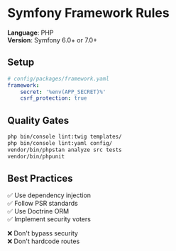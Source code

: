 <!-- SYMFONY:START -->
# Symfony Framework Rules

**Language**: PHP  
**Version**: Symfony 6.0+ or 7.0+

## Setup

```yaml
# config/packages/framework.yaml
framework:
    secret: '%env(APP_SECRET)%'
    csrf_protection: true
```

## Quality Gates

```bash
php bin/console lint:twig templates/
php bin/console lint:yaml config/
vendor/bin/phpstan analyze src tests
vendor/bin/phpunit
```

## Best Practices

✅ Use dependency injection  
✅ Follow PSR standards  
✅ Use Doctrine ORM  
✅ Implement security voters  

❌ Don't bypass security  
❌ Don't hardcode routes  

<!-- SYMFONY:END -->

